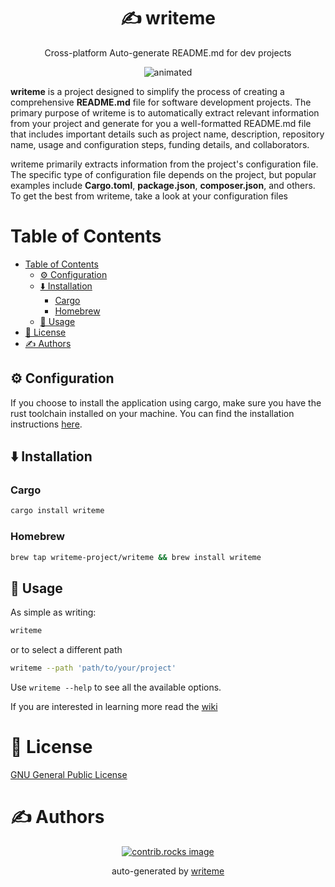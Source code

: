 <p align="center">
    <h1 align="center">
        ✍️ writeme
    </h1>
    <p align="center"> Cross-platform Auto-generate README.md for dev projects</p>
</p>
<p align="center">
  <img src="https://github.com/writeme-project/writeme/assets/91274142/50b91018-17cb-47b8-a587-012352e95afa" alt="animated" />
</p

**writeme** is a project designed to simplify the process of creating a comprehensive **README.md** file for software development projects.
The primary purpose of writeme is to automatically extract relevant information from your project and generate for you a well-formatted README.md file that includes important details such as project name, description, repository name, usage and configuration steps, funding details, and collaborators.

writeme primarily extracts information from the project's configuration file. The specific type of configuration file depends on the project, but popular examples include **Cargo.toml**, **package.json**, **composer.json**, and others. To get the best from writeme, take a look at your configuration files

# Table of Contents
- [Table of Contents](#table-of-contents)
  - [⚙️ Configuration ](#️-configuration-)
  - [⬇️ Installation ](#️-installation-)
    - [Cargo](#cargo)
    - [Homebrew](#homebrew)
  - [🎈 Usage ](#-usage-)
- [📄 License ](#-license-)
- [✍️ Authors ](#️-authors-)

## ⚙️ Configuration <a name="configuration"></a>
If you choose to install the application using cargo, make sure you have the rust toolchain installed on your machine. You can find the installation instructions [here](https://www.rust-lang.org/tools/install).


## ⬇️ Installation <a name="installation"></a>
### Cargo
```bash
cargo install writeme
```

### Homebrew
```bash
brew tap writeme-project/writeme && brew install writeme
```

## 🎈 Usage <a name="usage"></a>
As simple as writing:

```bash
writeme 
```
or to select a different path
```bash
writeme --path 'path/to/your/project'
```
Use `writeme --help` to see all the available options.

If you are interested in learning more read the [wiki](https://github.com/writeme-project/writeme/wiki)
# 📄 License <a name="license"></a>
<a href="https://github.com/writeme-project/writeme.git/blob/master/LICENSE" target="_blank">
    GNU General Public License
</a>

# ✍️ Authors <a name = "authors"></a>
<div style="display: flex; justify-content: center;">
  <a href="https://github.com/writeme-project/writeme/graphs/contributors" target="_blank">
    <img alt="contrib.rocks image" src="https://contrib.rocks/image?repo=writeme-project/writeme" />
  </a>
</div>

<p align="center">
auto-generated by <a href="https://github.com/writeme-project/writeme">writeme</a>
</p>
